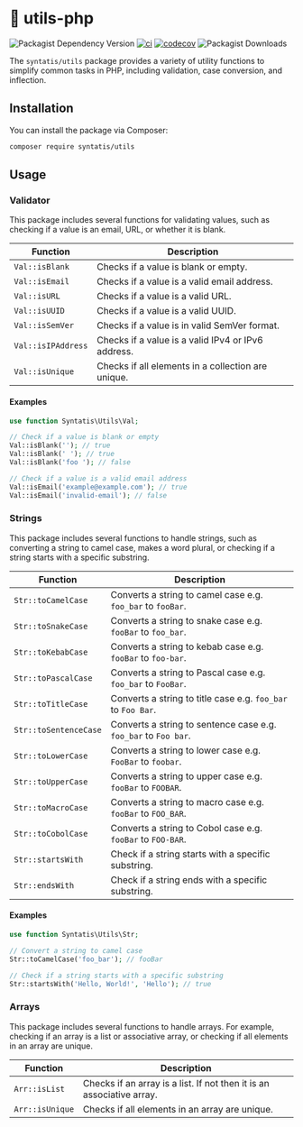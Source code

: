 # 🧰 utils-php

![Packagist Dependency Version](https://img.shields.io/packagist/dependency-v/syntatis/utils/php?color=%237A86B8) [![ci](https://github.com/syntatis/utils-php/actions/workflows/ci.yml/badge.svg)](https://github.com/syntatis/utils-php/actions/workflows/ci.yml) [![codecov](https://codecov.io/gh/syntatis/utils-php/graph/badge.svg?token=QH387BY1PK)](https://codecov.io/gh/syntatis/utils-php) ![Packagist Downloads](https://img.shields.io/packagist/dt/syntatis/utils)

The `syntatis/utils` package provides a variety of utility functions to simplify common tasks in PHP, including validation, case conversion, and inflection.

## Installation

You can install the package via Composer:

```bash
composer require syntatis/utils
```

## Usage

### Validator

This package includes several functions for validating values, such as checking if a value is an email, URL, or whether it is blank.

| Function           | Description                                            |
|--------------------|--------------------------------------------------------|
| `Val::isBlank`     | Checks if a value is blank or empty.                   |
| `Val::isEmail`     | Checks if a value is a valid email address.            |
| `Val::isURL`       | Checks if a value is a valid URL.                      |
| `Val::isUUID`      | Checks if a value is a valid UUID.                     |
| `Val::isSemVer`    | Checks if a value is in valid SemVer format.           |
| `Val::isIPAddress` | Checks if a value is a valid IPv4 or IPv6 address.     |
| `Val::isUnique`    | Checks if all elements in a collection are unique.     |

#### Examples

```php
use function Syntatis\Utils\Val;

// Check if a value is blank or empty
Val::isBlank(''); // true
Val::isBlank(' '); // true
Val::isBlank('foo '); // false

// Check if a value is a valid email address
Val::isEmail('example@example.com'); // true
Val::isEmail('invalid-email'); // false
```

### Strings

This package includes several functions to handle strings, such as converting a string to camel case, makes a word plural, or checking if a string starts with a specific substring.

| Function      | Description                                                            |
|---------------|------------------------------------------------------------------------|
| `Str::toCamelCase`    | Converts a string to camel case e.g. `foo_bar` to `fooBar`.    |
| `Str::toSnakeCase`    | Converts a string to snake case e.g. `fooBar` to `foo_bar`.    |
| `Str::toKebabCase`    | Converts a string to kebab case e.g. `fooBar` to `foo-bar`.    |
| `Str::toPascalCase`   | Converts a string to Pascal case e.g. `foo_bar` to `FooBar`.   |
| `Str::toTitleCase`    | Converts a string to title case e.g. `foo_bar` to `Foo Bar`.   |
| `Str::toSentenceCase` | Converts a string to sentence case e.g. `foo_bar` to `Foo bar`.|
| `Str::toLowerCase`    | Converts a string to lower case e.g. `FooBar` to `foobar`.     |
| `Str::toUpperCase`    | Converts a string to upper case e.g. `fooBar` to `FOOBAR`.     |
| `Str::toMacroCase`    | Converts a string to macro case e.g. `fooBar` to `FOO_BAR`.    |
| `Str::toCobolCase`    | Converts a string to Cobol case e.g. `fooBar` to `FOO-BAR`.    |
| `Str::startsWith`     | Check if a string starts with a specific substring.            |
| `Str::endsWith`       | Check if a string ends with a specific substring.              |

#### Examples

```php
use function Syntatis\Utils\Str;

// Convert a string to camel case
Str::toCamelCase('foo_bar'); // fooBar

// Check if a string starts with a specific substring
Str::startsWith('Hello, World!', 'Hello'); // true
```

### Arrays

This package includes several functions to handle arrays. For example, checking if an array is a list or associative array, or checking if all elements in an array are unique.

| Function       | Description                                                            |
|----------------|------------------------------------------------------------------------|
| `Arr::isList`  | Checks if an array is a list. If not then it is an associative array.  |
| `Arr::isUnique`| Checks if all elements in an array are unique.                         |
